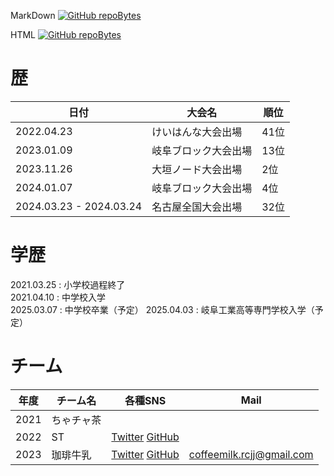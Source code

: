
MarkDown
[![GitHub repoBytes](https://github-repo-bytecounter.vercel.app/api?username=sora81dev)](https://github.com/sora81dev)

HTML
<a href="https://github.com/sora81dev"><img alt="GitHub repoBytes" src="https://github-repo-bytecounter.vercel.app/api?username=sora81dev"></a>

# 歴

日付|大会名|順位
-|-|-
2022.04.23|けいはんな大会出場|41位  
2023.01.09|岐阜ブロック大会出場|13位  
2023.11.26|大垣ノード大会出場|2位  
2024.01.07|岐阜ブロック大会出場|4位  
2024.03.23 - 2024.03.24|名古屋全国大会出場|32位  

# 学歴
2021.03.25 : 小学校過程終了  
2021.04.10 : 中学校入学  
2025.03.07 : 中学校卒業（予定）
2025.04.03 : 岐阜工業高等専門学校入学（予定）

# チーム  

年度|チーム名|各種SNS|Mail
-|-|-|-
2021       | ちゃチャ茶 |
2022       | ST         |   [Twitter](https://twitter.com/ST_GifuRCJ)    [GitHub](https://github.com/ST-GifuRCJ)|  
2023       | 珈琲牛乳|[Twitter](https://twitter.com/CoffeeMilk_RCJ) [GitHub](https://github.com/CoffeeMilk-RCJ)|coffeemilk.rcjj@gmail.com
